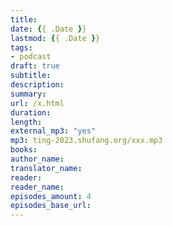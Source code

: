 ```yaml
---
title: 
date: {{ .Date }}
lastmod: {{ .Date }}
tags:
- podcast
draft: true
subtitle: 
description: 
summary: 
url: /x.html
duration: 
length: 
external_mp3: "yes"
mp3: ting-2023.shufang.org/xxx.mp3
books: 
author_name: 
translator_name: 
reader: 
reader_name: 
episodes_amount: 4
episodes_base_url: 
---
```



